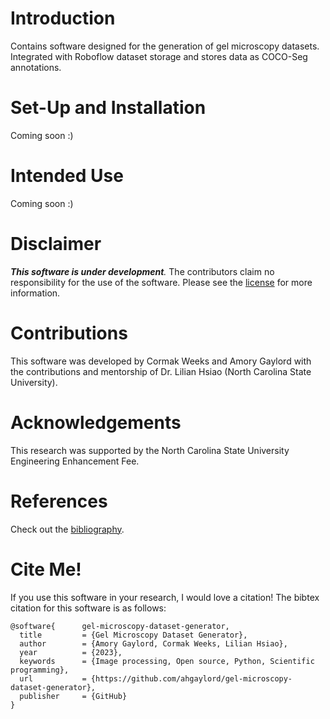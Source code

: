 # Introduction

Contains software designed for the generation of gel microscopy datasets. Integrated with Roboflow dataset storage and stores data as COCO-Seg annotations.

# Set-Up and Installation

Coming soon :)

# Intended Use

Coming soon :)

# Disclaimer

*__This software is under development__.* The contributors claim no responsibility for the use of the software. Please see the [license](https://github.com/ahgaylord/gel-microscopy-dataset-generator/blob/main/LICENSE) for more information.

# Contributions

This software was developed by Cormak Weeks and Amory Gaylord with the contributions and mentorship of Dr. Lilian Hsiao (North Carolina State University).

# Acknowledgements

This research was supported by the North Carolina State University Engineering Enhancement Fee.

# References

Check out the [bibliography](https://github.com/ahgaylord/gel-microscopy-dataset-generator/blob/main/bibliography.bib).

# Cite Me!

If you use this software in your research, I would love a citation! The bibtex citation for this software is as follows:

    @software{      gel-microscopy-dataset-generator,
      title         = {Gel Microscopy Dataset Generator},
      author        = {Amory Gaylord, Cormak Weeks, Lilian Hsiao},
      year          = {2023},
      keywords      = {Image processing, Open source, Python, Scientific programming},
      url           = {https://github.com/ahgaylord/gel-microscopy-dataset-generator},
      publisher     = {GitHub}
    }
